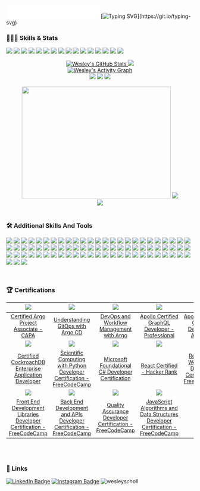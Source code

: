 <img src="https://github.com/wesleyscholl/wesleyscholl/blob/main/banner.svg" width="250" /> [![Typing SVG](https://readme-typing-svg.demolab.com?font=Fira+Code&size=30&pause=2000&color=61DAFB&center=true&vCenter=true&random=false&width=650&height=40&lines=Welcome+to+my+GitHub;I'm+a+US+Marine-turned-coder+🪖;I'm+passionate+about+automation,;Learning+about+new+technologies...;and+building+killer+apps+💻;Some+people+call+me:;A+problem-solving+machine,;An+avid+musician+🎸,;and+a+coding+Rock+Star+👨🏻‍💻;Currently+building+the+future...;+at+Total+Wine+%26+More+🍷;Let's+build+something...👷🏻‍♂️;amazing+together,;and+maybe+jam+out+after!+🎶;)](https://git.io/typing-svg)

<!-- # Hi I'm Wes <img src="https://media.tenor.com/SNL9_xhZl9oAAAAi/waving-hand-joypixels.gif" alt="waving hand" width='50' height='50'/> 
![Vanilla-10s-280px (1)](https://github.com/wesleyscholl/wesleyscholl/assets/128409641/e5712b1c-243b-4f16-8fbe-a7bec291b98f)
I’m a full stack engineer. 
-->



### 👨🏻‍💻 Skills & Stats

![](https://img.shields.io/badge/Code-JavaScript-informational?style=flat&logo=JavaScript&logoColor=white&color=194A6A) ![](https://img.shields.io/badge/Code-React-informational?style=flat&logo=react&logoColor=white&color=194A6A) ![](https://img.shields.io/badge/Code-TypeScript-informational?style=flat&logo=TypeScript&logoColor=white&color=254A6A) ![](https://img.shields.io/badge/Code-Node.JS-informational?style=flat&logo=nodedotjs&logoColor=white&color=254A6A) ![](https://img.shields.io/badge/Workflows-Argo-informational?style=flat&logo=argo&logoColor=white&color=35607E) ![](https://img.shields.io/badge/Workflows-GitHub-informational?style=flat&logo=github&logoColor=white&color=35607E) ![](https://img.shields.io/badge/Code-GraphQL-informational?style=flat&logo=graphql&logoColor=white&color=40607E) ![](https://img.shields.io/badge/Code-ApolloGraphQL-informational?style=flat&logo=apollographql&logoColor=white&color=40607E) ![](https://img.shields.io/badge/Code-CSharp-informational?style=flat&logo=csharp&logoColor=white&color=4887AB) ![](https://img.shields.io/badge/Code-.NET-informational?style=flat&logo=dotnet&logoColor=white&color=4887AB) ![](https://img.shields.io/badge/Code-CockroachDB-informational?style=flat&logo=cockroachlabs&logoColor=white&color=6087AB) ![](https://img.shields.io/badge/Code-Cucumber-informational?style=flat&logo=cucumber&logoColor=white&color=6087AB) ![](https://img.shields.io/badge/Code-YAML-informational?style=flat&logo=yaml&logoColor=white&color=7487AB) ![](https://img.shields.io/badge/Code-ReactNative-informational?style=flat&logo=React&logoColor=white&color=7487AB) ![](https://img.shields.io/badge/Code-Go-informational?style=flat&logo=go&logoColor=white&color=77C7D9) ![](https://img.shields.io/badge/Code-ShellScript-informational?style=flat&logo=gnubash&logoColor=white&color=77C7D9)

<div class="flex-container"><!-- .element: style="display: flex; flex-direction: row;" -->
   <div align=center>
<a href="https://github.com/wesleyscholl"><img src="https://github-readme-stats.vercel.app/api?username=wesleyscholl&show_icons=true&count_private=true&bg_color=20232A&theme=react&card_width=400&rank_icon=github" alt="Wesley's GitHub Stats" />
</a> <a href="https://github.com/wesleyscholl"><img src="https://github-readme-streak-stats.herokuapp.com?user=wesleyscholl&theme=react&bg_color=20232A&card_width=400" /></a>
      </div>
</div>

<div align=center>
<a href="https://github.com/wesleyscholl"><img alt="Wesley's Activity Graph" src="https://github-readme-activity-graph.vercel.app/graph/?username=wesleyscholl&bg_color=20232A&color=62DAFB&line=62DAFB&point=FFFFFF&height=250&radius=5"/></a>
   </div>
   
<div class="flex-container" align=center><!-- .element: style="display: flex; flex-direction: row;" -->
<img src="https://ssr-contributions-svg.vercel.app/_/wesleyscholl?chart=calendar&format=svg&weeks=8&theme=cyan&dark=true" />

<img src="https://ssr-contributions-svg.vercel.app/_/wesleyscholl?chart=3dbar&flatten=1&animation=mess&animation_duration=6&animation_loop=true&weeks=8&theme=cyan&format=svg&dark=true" />

<img src="https://ssr-contributions-svg.vercel.app/_/wesleyscholl?chart=3dbar&flatten=1&animation=wave&animation_duration=5&animation_delay=0.06&animation_amplitude=24&animation_frequency=0.1&animation_wave_center=0_3&weeks=8&theme=cyan&format=svg" />
</div>
<br>
<div class="flex-container" align=center>
<a href="https://stats.hyochan.dev/en/stats/wesleyscholl"><img src="https://stats.hyochan.dev/api/github-stats?login=wesleyscholl" width="400" height="300" /></a>
<img src="https://github-readme-stats.vercel.app/api/top-langs/?username=wesleyscholl&bg_color=20232A&color=62DAFB&line=62DAFB&point=FFFFFF&height=300&radius=5&title_color=62dafb&text_color=E5E5E5" />
<!-- <img src="https://wakatime.com/share/@wesleyscholl/4726c96b-2f1c-48cb-9879-7e569bd367fc.svg" height="300" width="400" /> -->
</div>
<div class="flex-container" align=center>
<img src="https://github-profile-trophy.vercel.app/?username=wesleyscholl&theme=algolia&no-bg=true&no-frame=true&title=Stars,Followers,MultiLanguage,Commits,Repositories,Stars,PullRequest,Issues" />
</div>
<br>

### 🛠️ Additional Skills And Tools

![](https://img.shields.io/badge/Code-MongoDB-informational?style=flat&logo=MongoDB&logoColor=white&color=77C7D9)
![](https://img.shields.io/badge/Code-HTML5-informational?style=flat&logo=html5&logoColor=white&color=77C7D9)
![](https://img.shields.io/badge/Code-Express-informational?style=flat&logo=express&logoColor=white&color=77C7D9)
![](https://img.shields.io/badge/Code-iOS-informational?style=flat&logo=ios&logoColor=white&color=77C7D9)
![](https://img.shields.io/badge/Code-Android-informational?style=flat&logo=android&logoColor=white&color=77C7D9)
![](https://img.shields.io/badge/Code-Redux-informational?style=flat&logo=Redux&logoColor=white&color=72C0D3)
![](https://img.shields.io/badge/Style-CSS-informational?style=flat&logo=css3&logoColor=white&color=72C0D3)
![](https://img.shields.io/badge/Tools-Expo-informational?style=flat&logo=expo&logoColor=white&color=72C0D3)
![](https://img.shields.io/badge/Code-Web3.JS-informational?style=flat&logo=web3dotjs&logoColor=white&color=72C0D3)
![](https://img.shields.io/badge/Code-Solidity-informational?style=flat&logo=solidity&logoColor=white&color=72C0D3)
![](https://img.shields.io/badge/Code-Python-informational?style=flat&logo=python&logoColor=white&color=72C0D3)
![](https://img.shields.io/badge/Code-PHP-informational?style=flat&logo=php&logoColor=white&color=72C0D3)
![](https://img.shields.io/badge/Tools-AndroidStudio-informational?style=flat&logo=androidstudio&logoColor=white&color=72C0D3)
![](https://img.shields.io/badge/Tools-GooglePlay-informational?style=flat&logo=googleplay&logoColor=white&color=6CB8CC)
![](https://img.shields.io/badge/Tools-AppStore-informational?style=flat&logo=appstore&logoColor=white&color=6CB8CC)
![](https://img.shields.io/badge/Style-Tailwind-informational?style=flat&logo=Tailwind-CSS&logoColor=white&color=6CB8CC)
![](https://img.shields.io/badge/Style-Sass-informational?style=flat&logo=Sass&logoColor=white&color=6CB8CC)
![](https://img.shields.io/badge/Test-Jest-informational?style=flat&logo=jest&logoColor=white&color=6CB8CC)
![](https://img.shields.io/badge/Tools-NPM-informational?style=flat&logo=npm&logoColor=white&color=60A8BE)
![](https://img.shields.io/badge/Tools-Yarn-informational?style=flat&logo=yarn&logoColor=white&color=60A8BE)
![](https://img.shields.io/badge/Tools-Postman-informational?style=flat&logo=Postman&logoColor=white&color=60A8BE)
![](https://img.shields.io/badge/Tools-GitHub-informational?style=flat&logo=GitHub&logoColor=white&color=60A8BE)
![](https://img.shields.io/badge/Tools-Docker-informational?style=flat&logo=docker&logoColor=white&color=60A8BE)
![](https://img.shields.io/badge/Code-JSON-informational?style=flat&logo=json&logoColor=white&color=5499B0)
![](https://img.shields.io/badge/Tools-XCode-informational?style=flat&logo=xcode&logoColor=white&color=5499B0)
![](https://img.shields.io/badge/Tools-CreateReactApp-informational?style=flat&logo=createreactapp&logoColor=white&color=5499B0)
![](https://img.shields.io/badge/Tools-Jira-informational?style=flat&logo=jira&logoColor=white&color=5499B0)
![](https://img.shields.io/badge/Code-.ENV-informational?style=flat&logo=.env&logoColor=white&color=5499B0)
![](https://img.shields.io/badge/Tools-AzureDevops-informational?style=flat&logo=azuredevops&logoColor=white&color=4889A2)
![](https://img.shields.io/badge/Tools-Jenkins-informational?style=flat&logo=jenkins&logoColor=white&color=4889A2)
![](https://img.shields.io/badge/Tools-OpenAI-informational?style=flat&logo=openai&logoColor=white&color=4889A2)
![](https://img.shields.io/badge/Tools-PostgreSQL-informational?style=flat&logo=postgresql&logoColor=white&color=4889A2)
![](https://img.shields.io/badge/Tools-MicrosoftAzure-informational?style=flat&logo=microsoftazure&logoColor=white&color=4889A2)
![](https://img.shields.io/badge/Tools-VisualStudioCode-informational?style=flat&logo=visualstudiocode&logoColor=white&color=3D7A94)
![](https://img.shields.io/badge/Tools-VisualStudio-informational?style=flat&logo=visualstudio&logoColor=white&color=3D7A94)
![](https://img.shields.io/badge/Tools-VisualStudio-informational?style=flat&logo=visualstudio&logoColor=white&color=3D7A94)
![](https://img.shields.io/badge/Tools-GoogleBard-informational?style=flat&logo=googlebard&logoColor=white&color=3D7A94) 
![](https://img.shields.io/badge/Tools-GoogleAppsScript-informational?style=flat&logo=googleappsscript&logoColor=white&color=3D7A94) 
![](https://img.shields.io/badge/Tools-GoogleColab-informational?style=flat&logo=googlecolab&logoColor=white&color=316A86)
![](https://img.shields.io/badge/Tools-Confluence-informational?style=flat&logo=confluence&logoColor=white&color=316A86)
![](https://img.shields.io/badge/Tools-Rancher-informational?style=flat&logo=rancher&logoColor=white&color=316A86)
![](https://img.shields.io/badge/Tools-Kubernetes-informational?style=flat&logo=kubernetes&logoColor=white&color=316A86)
![](https://img.shields.io/badge/Tools-styled-components-informational?style=flat&logo=styledcomponents&logoColor=white&color=316A86)
![](https://img.shields.io/badge/Tools-Swagger-informational?style=flat&logo=swagger&logoColor=white&color=255A78)
![](https://img.shields.io/badge/Tools-Invision-informational?style=flat&logo=invision&logoColor=white&color=255A78)
![](https://img.shields.io/badge/Tools-Figma-informational?style=flat&logo=figma&logoColor=white&color=255A78)
![](https://img.shields.io/badge/Tools-WebdriverIO-informational?style=flat&logo=webdriverio&logoColor=white&color=255A78)
![](https://img.shields.io/badge/Tools-Puppeteer-informational?style=flat&logo=puppeteer&logoColor=white&color=255A78)
![](https://img.shields.io/badge/Tools-GithubCopilot-informational?style=flat&logo=githubcopilot&logoColor=white&color=194A6A)
![](https://img.shields.io/badge/Tools-SonarQube-informational?style=flat&logo=sonarqube&logoColor=white&color=194A6A)
![](https://img.shields.io/badge/Tools-Unicode-informational?style=flat&logo=unicode&logoColor=white&color=194A6A)
![](https://img.shields.io/badge/Tools-GoogleDocsAPI-informational?style=flat&logo=googledocs&logoColor=white&color=194A6A)
![](https://img.shields.io/badge/Tools-GoogleDriveAPI-informational?style=flat&logo=googledrive&logoColor=white&color=194A6A)
![](https://img.shields.io/badge/Tools-ZSH-informational?style=flat&logo=zsh&logoColor=white&color=194A6A)
![](https://img.shields.io/badge/Tools-DBeaver-informational?style=flat&logo=dbeaver&logoColor=white&color=194A6A)
![](https://img.shields.io/badge/Tools-Helm-informational?style=flat&logo=helm&logoColor=white&color=194A6A)
![](https://img.shields.io/badge/Tools-ArgoCD-informational?style=flat&logo=argo&logoColor=white&color=194A6A)
![](https://img.shields.io/badge/Tools-Vim-informational?style=flat&logo=vim&logoColor=white&color=194A6A)
![](https://img.shields.io/badge/Tools-UIkit-informational?style=flat&logo=uikit&logoColor=white&color=194A6A)
![](https://img.shields.io/badge/OS-Ubuntu-informational?style=flat&logo=ubuntu&logoColor=white&color=194A6A)
![](https://img.shields.io/badge/Tools-Splunk-informational?style=flat&logo=splunk&logoColor=white&color=194A6A)
![](https://img.shields.io/badge/Tools-Replit-informational?style=flat&logo=replit&logoColor=white&color=194A6A)
![](https://img.shields.io/badge/Tools-React-Router-informational?style=flat&logo=reactrouter&logoColor=white&color=194A6A)
![](https://img.shields.io/badge/Tools-Perplexity-informational?style=flat&logo=perplexity&logoColor=white&color=194A6A)
![](https://img.shields.io/badge/Tools-OpenAPI-informational?style=flat&logo=openapiinitiative&logoColor=white&color=194A6A)
![](https://img.shields.io/badge/Tools-nvm-informational?style=flat&logo=nvm&logoColor=white&color=194A6A)
![](https://img.shields.io/badge/Tools-NuGet-informational?style=flat&logo=nuget&logoColor=white&color=194A6A)
![](https://img.shields.io/badge/Tools-ngrok-informational?style=flat&logo=ngrok&logoColor=white&color=194A6A)
![](https://img.shields.io/badge/Tools-Mongoose-informational?style=flat&logo=mongoose&logoColor=white&color=194A6A)
![](https://img.shields.io/badge/Tools-K3s-informational?style=flat&logo=k3s&logoColor=white&color=194A6A)
![](https://img.shields.io/badge/Tools-JSON_Web_Tokens-informational?style=flat&logo=jsonwebtokens&logoColor=white&color=194A6A)
![](https://img.shields.io/badge/Tools-iTerm2-informational?style=flat&logo=iterm2&logoColor=white&color=194A6A)
![](https://img.shields.io/badge/Tools-Hugging_Face-informational?style=flat&logo=huggingface&logoColor=white&color=194A6A)
![](https://img.shields.io/badge/Tools-Homebrew-informational?style=flat&logo=homebrew&logoColor=white&color=194A6A)
![](https://img.shields.io/badge/Tools-ESLint-informational?style=flat&logo=eslint&logoColor=white&color=194A6A)
![](https://img.shields.io/badge/Tools-Elasticsearch-informational?style=flat&logo=elasticsearch&logoColor=white&color=194A6A)
![](https://img.shields.io/badge/Tools-Kafka-informational?style=flat&logo=apachekafka&logoColor=white&color=194A6A)
![](https://img.shields.io/badge/Tools-Django-informational?style=flat&logo=django&logoColor=white&color=194A6A)


<br>


### 🏆 Certifications

| <a href="https://www.credly.com/badges/7bf21552-b376-4631-b001-65575c021925/public_url"><img src="https://github.com/user-attachments/assets/4903359f-1c9f-44c3-b642-3f21f99f6f5f" width="250" /></a> | <a href="https://www.credential.net/5b685517-a40f-4497-a3c9-91bcd77da76e#gs.duvhjy"><img src="https://github.com/user-attachments/assets/786a66a5-9184-4455-a0c4-df48041eb840" width="250" /></a> | <a href="https://www.credly.com/badges/3911dca5-77bb-42fb-b752-ce685df7eb50/public_url"><img src="https://github.com/user-attachments/assets/a92b469f-a98d-478a-bf05-9ccf73ae8601" width="250" /></a> | <a href="https://www.apollographql.com/tutorials/certifications/68d39cb9-e21b-456c-a9bf-076aebc550b6"><img src="https://github.com/user-attachments/assets/fe213d33-9a0f-4a33-b777-57dd330b512f" width="250" /></a> | <a href="https://www.apollographql.com/tutorials/certifications/d5d3faa0-9b85-4c56-939c-426c3b70afa0"><img src="https://github.com/user-attachments/assets/fac4e00d-d17f-4881-adfe-72766c67d73e" width="250" /></a> |
|:--:|:--:|:--:|:--:|:--:|
| <a href="https://ti-user-certificates.s3.amazonaws.com/e0df7fbf-a057-42af-8a1f-590912be5460/cf0e7941-8689-4be2-bddb-86a030795102-wesley-scholl-4b153266-3570-4ea5-b071-752263b4700a-certificate.pdf">Certified Argo Project Associate - CAPA</a> | <a href="https://pdf.credential.net/nd1hrzih_1724081595225.pdf">Understanding GitOps with Argo CD</a>| <a href="https://www.credly.com/badges/3911dca5-77bb-42fb-b752-ce685df7eb50/public_url">DevOps and Workflow Management with Argo</a> | <a href="https://www.apollographql.com/tutorials/certifications/68d39cb9-e21b-456c-a9bf-076aebc550b6">Apollo Certified GraphQL Developer - Professional</a> | <a href="https://www.apollographql.com/tutorials/certifications/d5d3faa0-9b85-4c56-939c-426c3b70afa0">Apollo Certified GraphQL Developer - Associate</a> |
| <a href="https://university.cockroachlabs.com/certificates/6ae4c188a2db4c5b9f31bed2e4d7be8e"><img src="https://github.com/user-attachments/assets/eb52f0e1-1a0c-4e4a-9fc8-dd81d2dc62f2" width="250" /></a> | <a href="https://www.freecodecamp.org/certification/wesleyscholl/scientific-computing-with-python-v7"><img src="https://github.com/user-attachments/assets/a826a03b-8cb2-4f18-b5e0-8598b75d651d" width="250" /></a> | <a href="https://www.freecodecamp.org/certification/wesleyscholl/foundational-c-sharp-with-microsoft"><img src="https://github.com/user-attachments/assets/9e888a34-d767-4878-b94f-00436442e15e" width="250" /></a> | <a href="https://www.hackerrank.com/certificates/7eaae0d87b4f"><img src="https://github.com/user-attachments/assets/657b87d2-4414-4507-8d30-840aef8a81f9" width="250" /></a> | <a href="https://www.freecodecamp.org/certification/wesleyscholl/responsive-web-design"><img src="https://github.com/user-attachments/assets/a826a03b-8cb2-4f18-b5e0-8598b75d651d" width="250" /></a> |
| <a href="https://university.cockroachlabs.com/certificates/6ae4c188a2db4c5b9f31bed2e4d7be8e">Certified CockroachDB Enterprise Application Developer</a> | <a href="https://www.freecodecamp.org/certification/wesleyscholl/scientific-computing-with-python-v7">Scientific Computing with Python Developer Certification - FreeCodeCamp</a> | <a href="https://www.freecodecamp.org/certification/wesleyscholl/foundational-c-sharp-with-microsoft">Microsoft Foundational C# Developer Certification</a> | <a href="https://www.hackerrank.com/certificates/7eaae0d87b4f">React Certified - Hacker Rank</a> | <a href="https://www.freecodecamp.org/certification/wesleyscholl/responsive-web-design">Responsive Web Design Developer Certification - FreeCodeCamp</a> |
| <a href="https://www.freecodecamp.org/certification/wesleyscholl/front-end-development-libraries"><img src="https://github.com/user-attachments/assets/a826a03b-8cb2-4f18-b5e0-8598b75d651d" width="250" /></a> | <a href="https://www.freecodecamp.org/certification/wesleyscholl/back-end-development-and-apis"><img src="https://github.com/user-attachments/assets/a826a03b-8cb2-4f18-b5e0-8598b75d651d" width="250" /></a> | <a href="https://www.freecodecamp.org/certification/wesleyscholl/quality-assurance-v7"><img src="https://github.com/user-attachments/assets/a826a03b-8cb2-4f18-b5e0-8598b75d651d" width="250" /></a> | <a href="https://www.freecodecamp.org/certification/wesleyscholl/javascript-algorithms-and-data-structures"><img src="https://github.com/user-attachments/assets/a826a03b-8cb2-4f18-b5e0-8598b75d651d" width="250" /></a> |  |
| <a href="https://www.freecodecamp.org/certification/wesleyscholl/front-end-development-libraries">Front End Development Libraries Developer Certification - FreeCodeCamp</a> | <a href="https://www.freecodecamp.org/certification/wesleyscholl/back-end-development-and-apis">Back End Development and APIs Developer Certification - FreeCodeCamp</a> | <a href="https://www.freecodecamp.org/certification/wesleyscholl/quality-assurance-v7">Quality Assurance Developer Certification - FreeCodeCamp</a> | <a href="https://www.freecodecamp.org/certification/wesleyscholl/javascript-algorithms-and-data-structures">JavaScript Algorithms and Data Structures Developer Certification - FreeCodeCamp</a> |  |
<br>
<!-- my-badges start -->
<!-- my-badges end -->

<br>

### 🔗 Links

[![LinkedIn Badge](https://img.shields.io/badge/LinkedIn-informational?style=flat&logo=linkedin&logoColor=white&color=194A6A)](https://www.linkedin.com/in/wesleyscholl/)
[![Instagram Badge](https://img.shields.io/badge/Instagram-informational?style=flat&logo=instagram&logoColor=white&color=6087AB)](https://www.instagram.com/gerard_west/)
<img src="https://komarev.com/ghpvc/?username=wesleyscholl&label=Profile%20views&color=77C7D9" alt="wesleyscholl" />
<br><br> 




